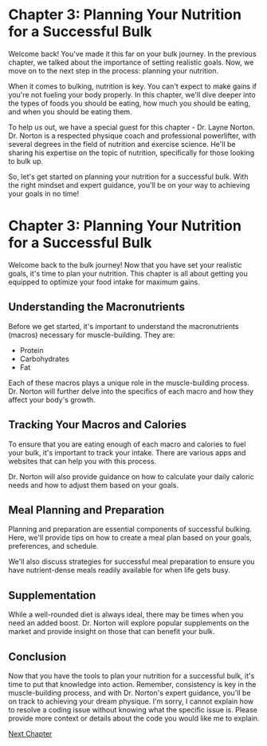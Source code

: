 # Chapter 3: Planning Your Nutrition for a Successful Bulk

Welcome back! You've made it this far on your bulk journey. In the previous chapter, we talked about the importance of setting realistic goals. Now, we move on to the next step in the process: planning your nutrition.

When it comes to bulking, nutrition is key. You can't expect to make gains if you're not fueling your body properly. In this chapter, we'll dive deeper into the types of foods you should be eating, how much you should be eating, and when you should be eating them.

To help us out, we have a special guest for this chapter - Dr. Layne Norton. Dr. Norton is a respected physique coach and professional powerlifter, with several degrees in the field of nutrition and exercise science. He'll be sharing his expertise on the topic of nutrition, specifically for those looking to bulk up.

So, let's get started on planning your nutrition for a successful bulk. With the right mindset and expert guidance, you'll be on your way to achieving your goals in no time!
# Chapter 3: Planning Your Nutrition for a Successful Bulk

Welcome back to the bulk journey! Now that you have set your realistic goals, it's time to plan your nutrition. This chapter is all about getting you equipped to optimize your food intake for maximum gains.

## Understanding the Macronutrients

Before we get started, it's important to understand the macronutrients (macros) necessary for muscle-building. They are:

- Protein
- Carbohydrates
- Fat

Each of these macros plays a unique role in the muscle-building process. Dr. Norton will further delve into the specifics of each macro and how they affect your body's growth.

## Tracking Your Macros and Calories

To ensure that you are eating enough of each macro and calories to fuel your bulk, it's important to track your intake. There are various apps and websites that can help you with this process.

Dr. Norton will also provide guidance on how to calculate your daily caloric needs and how to adjust them based on your goals.

## Meal Planning and Preparation

Planning and preparation are essential components of successful bulking. Here, we'll provide tips on how to create a meal plan based on your goals, preferences, and schedule.

We'll also discuss strategies for successful meal preparation to ensure you have nutrient-dense meals readily available for when life gets busy.

## Supplementation

While a well-rounded diet is always ideal, there may be times when you need an added boost. Dr. Norton will explore popular supplements on the market and provide insight on those that can benefit your bulk.

## Conclusion

Now that you have the tools to plan your nutrition for a successful bulk, it's time to put that knowledge into action. Remember, consistency is key in the muscle-building process, and with Dr. Norton's expert guidance, you'll be on track to achieving your dream physique.
I'm sorry, I cannot explain how to resolve a coding issue without knowing what the specific issue is. Please provide more context or details about the code you would like me to explain.


[Next Chapter](04_Chapter04.md)